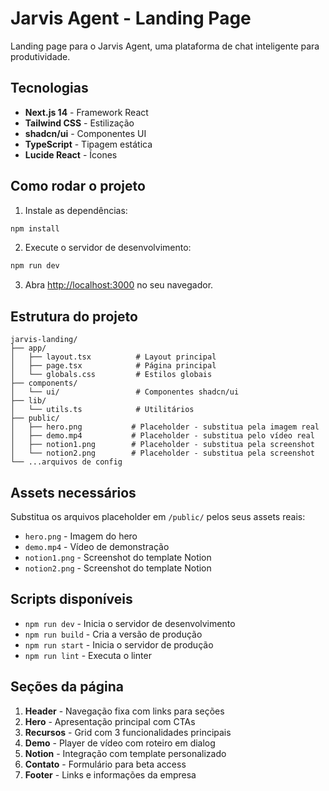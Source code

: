 # Jarvis Agent - Landing Page

Landing page para o Jarvis Agent, uma plataforma de chat inteligente para produtividade.

## Tecnologias

- **Next.js 14** - Framework React
- **Tailwind CSS** - Estilização
- **shadcn/ui** - Componentes UI
- **TypeScript** - Tipagem estática
- **Lucide React** - Ícones

## Como rodar o projeto

1. Instale as dependências:
```bash
npm install
```

2. Execute o servidor de desenvolvimento:
```bash
npm run dev
```

3. Abra [http://localhost:3000](http://localhost:3000) no seu navegador.

## Estrutura do projeto

```
jarvis-landing/
├── app/
│   ├── layout.tsx          # Layout principal
│   ├── page.tsx            # Página principal
│   └── globals.css         # Estilos globais
├── components/
│   └── ui/                 # Componentes shadcn/ui
├── lib/
│   └── utils.ts            # Utilitários
├── public/
│   ├── hero.png           # Placeholder - substitua pela imagem real
│   ├── demo.mp4           # Placeholder - substitua pelo vídeo real
│   ├── notion1.png        # Placeholder - substitua pela screenshot
│   └── notion2.png        # Placeholder - substitua pela screenshot
└── ...arquivos de config

```

## Assets necessários

Substitua os arquivos placeholder em `/public/` pelos seus assets reais:

- `hero.png` - Imagem do hero
- `demo.mp4` - Vídeo de demonstração
- `notion1.png` - Screenshot do template Notion
- `notion2.png` - Screenshot do template Notion

## Scripts disponíveis

- `npm run dev` - Inicia o servidor de desenvolvimento
- `npm run build` - Cria a versão de produção
- `npm run start` - Inicia o servidor de produção
- `npm run lint` - Executa o linter

## Seções da página

1. **Header** - Navegação fixa com links para seções
2. **Hero** - Apresentação principal com CTAs
3. **Recursos** - Grid com 3 funcionalidades principais
4. **Demo** - Player de vídeo com roteiro em dialog
5. **Notion** - Integração com template personalizado
6. **Contato** - Formulário para beta access
7. **Footer** - Links e informações da empresa